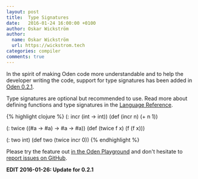 ```yaml
---
layout: post
title:  Type Signatures
date:   2016-01-24 16:00:00 +0100
author: Oskar Wickström
author:
  name: Oskar Wickström
  url: https://wickstrom.tech
categories: compiler
comments: true
---
```


In the spirit of making Oden code more understandable and to help the developer
writing the code, support for type signatures has been added in [Oden
0.2.1](https://github.com/oden-lang/oden/releases/tag/0.2.1).

Type signatures are optional but recommended to use. Read more about defining
functions and type signatures in the [Language
Reference](/user-guide/language-reference/forms.html#functions).

{% highlight clojure %}
(: incr (int -> int))
(def (incr n) (+ n 1))

(: twice ((#a -> #a) -> #a -> #a))
(def (twice f x) (f (f x)))

(: two int)
(def two (twice incr 0))
{% endhighlight %}

Please try the feature out [in the Oden
Playground](http://playground.oden-lang.org/) and don't hesitate to [report
issues on GitHub](https://github.com/oden-lang/oden/issues).

**EDIT 2016-01-26: Update for 0.2.1**
